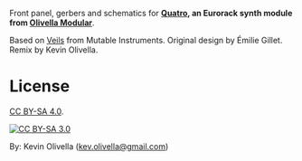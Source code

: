 Front panel, gerbers and schematics for **[Quatro](https://www.modulargrid.net/e/other-unknown-quatro), an Eurorack synth module from [Olivella Modular](https://linktr.ee/olivella)**.

Based on [Veils](https://github.com/pichenettes/eurorack) from Mutable Instruments. Original design by Émilie Gillet. Remix by Kevin Olivella.

License
=======

[CC BY-SA 4.0][cc-by-sa].

[![CC BY-SA 3.0][cc-by-sa-image]][cc-by-sa]

[cc-by-sa]: http://creativecommons.org/licenses/by-sa/3.0/
[cc-by-sa-image]: https://licensebuttons.net/l/by-sa/3.0/88x31.png
[cc-by-sa-shield]: https://img.shields.io/badge/License-CC%20BY--SA%203.0-lightgrey.svg

By: Kevin Olivella (kev.olivella@gmail.com)
